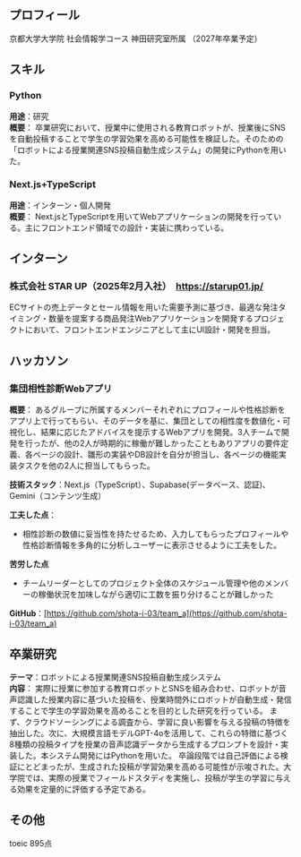 ## プロフィール
京都大学大学院 社会情報学コース
神田研究室所属
（2027年卒業予定）

##  スキル

###  Python
**用途**：研究  
**概要**：  卒業研究において、授業中に使用される教育ロボットが、授業後にSNSを自動投稿することで学生の学習効果を高める可能性を検証した。そのための「ロボットによる授業関連SNS投稿自動生成システム」の開発にPythonを用いた。

###  Next.js+TypeScript
**用途**：インターン・個人開発  
**概要**：  Next.jsとTypeScriptを用いてWebアプリケーションの開発を行っている。主にフロントエンド領域での設計・実装に携わっている。



## インターン

### 株式会社 STAR UP（2025年2月入社）　https://starup01.jp/
ECサイトの売上データとセール情報を用いた需要予測に基づき、最適な発注タイミング・数量を提案する商品発注Webアプリケーションを開発するプロジェクトにおいて、フロントエンドエンジニアとして主にUI設計・開発を担当。  




## ハッカソン

### 集団相性診断Webアプリ
**概要**：  あるグループに所属するメンバーそれぞれにプロフィールや性格診断をアプリ上で行ってもらい、そのデータを基に、集団としての相性度を数値化・可視化し、結果に応じたアドバイスを提示するWebアプリを開発。3人チームで開発を行ったが、他の2人が時期的に稼働が難しかったこともありアプリの要件定義、各ページの設計、雛形の実装やDB設計を自分が担当し、各ページの機能実装タスクを他の2人に担当してもらった。

**技術スタック**：Next.js（TypeScript）、Supabase(データベース、認証)、Gemini（コンテンツ生成）

**工夫した点**：  
- 相性診断の数値に妥当性を持たせるため、入力してもらったプロフィールや性格診断情報を多角的に分析しユーザーに表示させるように工夫をした。

**苦労した点**
- チームリーダーとしてのプロジェクト全体のスケジュール管理や他のメンバーの稼働状況を加味しながら適切に工数を振り分けることが難しかった

**GitHub**：[https://github.com/shota-i-03/team_a](https://github.com/shota-i-03/team_a)



## 卒業研究

**テーマ**：ロボットによる授業関連SNS投稿自動生成システム  
**内容**：  実際に授業に参加する教育ロボットとSNSを組み合わせ、ロボットが音声認識した授業内容に基づいた投稿を、授業時間外にロボットが自動生成・発信することで学生の学習効果を高めることを目的とした研究を行っている。
まず、クラウドソーシングによる調査から、学習に良い影響を与える投稿の特徴を抽出した。次に、大規模言語モデルGPT-4oを活用して、これらの特徴に基づく8種類の投稿タイプを授業の音声認識データから生成するプロンプトを設計・実装した。本システム開発にはPythonを用いた。
卒論段階では自己評価による検証にとどまったが、生成された投稿が学習効果を高める可能性が示唆された。大学院では、実際の授業でフィールドスタディを実施し、投稿が学生の学習に与える効果を定量的に評価する予定である。

##  その他
toeic 895点

